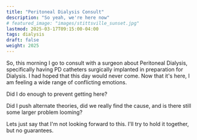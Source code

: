 ```yaml
---
title: "Peritoneal Dialysis Consult"
description: "So yeah, we're here now"
# featured_image: "images/stittsville_sunset.jpg"
lastmod: 2025-03-17T09:15:00-04:00
tags: dialysis
draft: false
weight: 2025
---
```

So, this morning I go to consult with a surgeon about Peritoneal Dialysis,
specifically having PD catheters surgically implanted in preparation for
Dialysis. I had hoped that this day would never come. Now that it's here, I am
feeling a wide range of conflicting emotions.

Did I do enough to prevent getting here?

Did I push alternate theories, did we really find the cause, and is there still
some larger problem looming?

Lets just say that I'm not looking forward to this. I'll try to hold it
together, but no guarantees.
